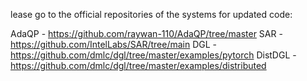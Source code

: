 lease go to the official repositories of the systems for updated code:

AdaQP - https://github.com/raywan-110/AdaQP/tree/master
SAR - https://github.com/IntelLabs/SAR/tree/main
DGL - https://github.com/dmlc/dgl/tree/master/examples/pytorch
DistDGL - https://github.com/dmlc/dgl/tree/master/examples/distributed
